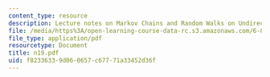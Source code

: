 ```yaml
---
content_type: resource
description: Lecture notes on Markov Chains and Random Walks on Undirected Paths,
file: /media/https%3A/open-learning-course-data-rc.s3.amazonaws.com/6-856j-randomized-algorithms-fall-2002/f82336339d060657c67771a33452d36f_n19.pdf
file_type: application/pdf
resourcetype: Document
title: n19.pdf
uid: f8233633-9d06-0657-c677-71a33452d36f
---
```


